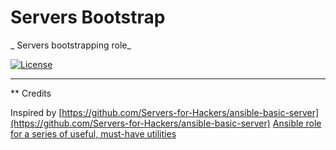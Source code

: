 # Servers Bootstrap

_ Servers bootstrapping role_

[![License](http://img.shields.io/badge/license-MIT-blue.svg?style=flat)](http://choosealicense.com/licenses/mit/)

--------------------------------------------------------------------------------

** Credits

Inspired by
[https://github.com/Servers-for-Hackers/ansible-basic-server](https://github.com/Servers-for-Hackers/ansible-basic-server)
[Ansible role for a series of useful, must-have utilities](https://github.com/ANXS/utilities)

